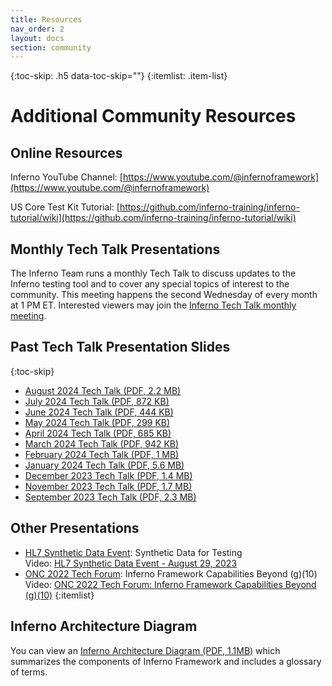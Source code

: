 ```yaml
---
title: Resources
nav_order: 2 
layout: docs
section: community
---
```

{:toc-skip: .h5 data-toc-skip=""}
{:itemlist: .item-list}
# Additional Community Resources

## Online Resources

Inferno YouTube Channel: [https://www.youtube.com/@infernoframework](https://www.youtube.com/@infernoframework)

US Core Test Kit Tutorial: [https://github.com/inferno-training/inferno-tutorial/wiki](https://github.com/inferno-training/inferno-tutorial/wiki)

## Monthly Tech Talk Presentations

The Inferno Team runs a monthly Tech Talk to discuss updates to the Inferno testing tool and to cover any special topics of interest to the community. This meeting happens the second Wednesday of every month at 1 PM ET. 
Interested viewers may join the [Inferno Tech Talk monthly meeting](https://global.gotomeeting.com/join/774619365).

## Past Tech Talk Presentation Slides
{:toc-skip}

- [August 2024 Tech Talk (PDF, 2.2 MB)](/download/Inferno_Tech_Talk_Aug_14_2024.pdf)
- [July 2024 Tech Talk (PDF, 872 KB)](/download/Inferno_Tech_Talk_Jul_10_2024.pdf)
- [June 2024 Tech Talk (PDF, 444 KB)](/download/Inferno_Tech_Talk_Jun_12_2024.pdf)
- [May 2024 Tech Talk (PDF, 299 KB)](/download/Inferno_Tech_Talk_May_8_2024.pdf)
- [April 2024 Tech Talk (PDF, 685 KB)](/download/Inferno_Tech_Talk_Apr_10_2024.pdf)
- [March 2024 Tech Talk (PDF, 942 KB)](/download/Inferno_Tech_Talk_Mar_13_2024.pdf)
- [February 2024 Tech Talk (PDF, 1 MB)](/download/Inferno_Tech_Talk_Feb_14_2024.pdf)
- [January 2024 Tech Talk (PDF, 5.6 MB)](/download/Inferno_Tech_Talk_Jan_10_2024.pdf)
- [December 2023 Tech Talk (PDF, 1.4 MB)](/download/Inferno_Tech_Talk_Dec_13_2023.pdf)
- [November 2023 Tech Talk (PDF, 1.7 MB)](/download/Inferno_Tech_Talk_Nov_8_2023.pdf)
- [September 2023 Tech Talk (PDF, 2.3 MB)](/download/Inferno_Tech_Talk_Sep_13_2023.pdf)

## Other Presentations

- [HL7 Synthetic Data Event](https://confluence.hl7.org/pages/viewpage.action?pageId=184922592): Synthetic Data for Testing<br>Video: [HL7 Synthetic Data Event - August 29, 2023](https://youtu.be/WcMfL4tQEOQ?si=hJWOt13Ouo2JLQW5&t=2723)
- [ONC 2022 Tech Forum](https://www.healthit.gov/news/events/2022-onc-virtual-tech-forum): Inferno Framework Capabilities Beyond (g)(10)<br>Video: [ONC 2022 Tech Forum: Inferno Framework Capabilities Beyond (g)(10)](https://www.youtube.com/watch?v=epf7OHPaeZ0)
{:itemlist}

## Inferno Architecture Diagram

You can view an [Inferno Architecture Diagram (PDF, 1.1MB)](/download/Inferno_Architecture.pdf) which summarizes the components of Inferno Framework and includes a glossary of terms.

